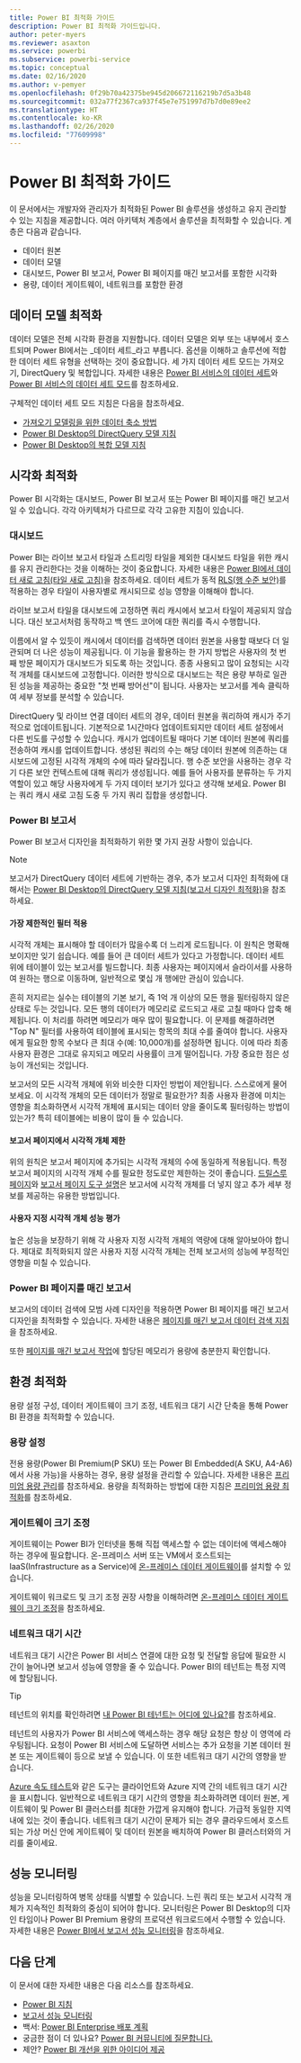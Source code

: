 ```yaml
---
title: Power BI 최적화 가이드
description: Power BI 최적화 가이드입니다.
author: peter-myers
ms.reviewer: asaxton
ms.service: powerbi
ms.subservice: powerbi-service
ms.topic: conceptual
ms.date: 02/16/2020
ms.author: v-pemyer
ms.openlocfilehash: 0f29b70a42375be945d206672116219b7d5a3b48
ms.sourcegitcommit: 032a77f2367ca937f45e7e751997d7b7d0e89ee2
ms.translationtype: HT
ms.contentlocale: ko-KR
ms.lasthandoff: 02/26/2020
ms.locfileid: "77609998"
---
```

# <a name="optimization-guide-for-power-bi"></a>Power BI 최적화 가이드

이 문서에서는 개발자와 관리자가 최적화된 Power BI 솔루션을 생성하고 유지 관리할 수 있는 지침을 제공합니다. 여러 아키텍처 계층에서 솔루션을 최적화할 수 있습니다. 계층은 다음과 같습니다.

- 데이터 원본
- 데이터 모델
- 대시보드, Power BI 보고서, Power BI 페이지를 매긴 보고서를 포함한 시각화
- 용량, 데이터 게이트웨이, 네트워크를 포함한 환경

## <a name="optimizing-the-data-model"></a>데이터 모델 최적화

데이터 모델은 전체 시각화 환경을 지원합니다. 데이터 모델은 외부 또는 내부에서 호스트되며 Power BI에서는 _데이터 세트_라고 부릅니다. 옵션을 이해하고 솔루션에 적합한 데이터 세트 유형을 선택하는 것이 중요합니다. 세 가지 데이터 세트 모드는 가져오기, DirectQuery 및 복합입니다. 자세한 내용은 [Power BI 서비스의 데이터 세트](../service-datasets-understand.md)와 [Power BI 서비스의 데이터 세트 모드](../service-dataset-modes-understand.md)를 참조하세요.

구체적인 데이터 세트 모드 지침은 다음을 참조하세요.

- [가져오기 모델링을 위한 데이터 축소 방법](import-modeling-data-reduction.md)
- [Power BI Desktop의 DirectQuery 모델 지침](directquery-model-guidance.md)
- [Power BI Desktop의 복합 모델 지침](composite-model-guidance.md)

## <a name="optimizing-visualizations"></a>시각화 최적화

Power BI 시각화는 대시보드, Power BI 보고서 또는 Power BI 페이지를 매긴 보고서일 수 있습니다. 각각 아키텍처가 다르므로 각각 고유한 지침이 있습니다. 

### <a name="dashboards"></a>대시보드

Power BI는 라이브 보고서 타일과 스트리밍 타일을 제외한 대시보드 타일을 위한 캐시를 유지 관리한다는 것을 이해하는 것이 중요합니다. 자세한 내용은 [Power BI에서 데이터 새로 고침(타일 새로 고침)](../refresh-data.md#tile-refresh)을 참조하세요. 데이터 세트가 동적 [RLS(행 수준 보안)](../service-admin-rls.md)를 적용하는 경우 타일이 사용자별로 캐시되므로 성능 영향을 이해해야 합니다.

라이브 보고서 타일을 대시보드에 고정하면 쿼리 캐시에서 보고서 타일이 제공되지 않습니다. 대신 보고서처럼 동작하고 백 엔드 코어에 대한 쿼리를 즉시 수행합니다.

이름에서 알 수 있듯이 캐시에서 데이터를 검색하면 데이터 원본을 사용할 때보다 더 일관되며 더 나은 성능이 제공됩니다. 이 기능을 활용하는 한 가지 방법은 사용자의 첫 번째 방문 페이지가 대시보드가 되도록 하는 것입니다. 종종 사용되고 많이 요청되는 시각적 개체를 대시보드에 고정합니다. 이러한 방식으로 대시보드는 적은 용량 부하로 일관된 성능을 제공하는 중요한 "첫 번째 방어선"이 됩니다. 사용자는 보고서를 계속 클릭하여 세부 정보를 분석할 수 있습니다.

DirectQuery 및 라이브 연결 데이터 세트의 경우, 데이터 원본을 쿼리하여 캐시가 주기적으로 업데이트됩니다. 기본적으로 1시간마다 업데이트되지만 데이터 세트 설정에서 다른 빈도를 구성할 수 있습니다. 캐시가 업데이트될 때마다 기본 데이터 원본에 쿼리를 전송하여 캐시를 업데이트합니다. 생성된 쿼리의 수는 해당 데이터 원본에 의존하는 대시보드에 고정된 시각적 개체의 수에 따라 달라집니다. 행 수준 보안을 사용하는 경우 각기 다른 보안 컨텍스트에 대해 쿼리가 생성됩니다. 예를 들어 사용자를 분류하는 두 가지 역할이 있고 해당 사용자에게 두 가지 데이터 보기가 있다고 생각해 보세요. Power BI는 쿼리 캐시 새로 고침 도중 두 가지 쿼리 집합을 생성합니다.

### <a name="power-bi-reports"></a>Power BI 보고서

Power BI 보고서 디자인을 최적화하기 위한 몇 가지 권장 사항이 있습니다.

> [!NOTE]
> 보고서가 DirectQuery 데이터 세트에 기반하는 경우, 추가 보고서 디자인 최적화에 대해서는 [Power BI Desktop의 DirectQuery 모델 지침(보고서 디자인 최적화)](directquery-model-guidance.md#optimize-report-designs)을 참조하세요.

#### <a name="apply-the-most-restrictive-filters"></a>가장 제한적인 필터 적용

시각적 개체는 표시해야 할 데이터가 많을수록 더 느리게 로드됩니다. 이 원칙은 명확해 보이지만 잊기 쉽습니다. 예를 들어 큰 데이터 세트가 있다고 가정합니다. 데이터 세트 위에 테이블이 있는 보고서를 빌드합니다. 최종 사용자는 페이지에서 슬라이서를 사용하여 원하는 행으로 이동하며, 일반적으로 몇십 개 행에만 관심이 있습니다.

흔히 저지르는 실수는 테이블의 기본 보기, 즉 1억 개 이상의 모든 행을 필터링하지 않은 상태로 두는 것입니다. 모든 행의 데이터가 메모리로 로드되고 새로 고칠 때마다 압축 해제됩니다. 이 처리를 하려면 메모리가 매우 많이 필요합니다. 이 문제를 해결하려면 "Top N" 필터를 사용하여 테이블에 표시되는 항목의 최대 수를 줄여야 합니다. 사용자에게 필요한 항목 수보다 큰 최대 수(예: 10,000개)를 설정하면 됩니다. 이에 따라 최종 사용자 환경은 그대로 유지되고 메모리 사용률이 크게 떨어집니다. 가장 중요한 점은 성능이 개선되는 것입니다.

보고서의 모든 시각적 개체에 위와 비슷한 디자인 방법이 제안됩니다. 스스로에게 물어보세요. 이 시각적 개체의 모든 데이터가 정말로 필요한가? 최종 사용자 환경에 미치는 영향을 최소화하면서 시각적 개체에 표시되는 데이터 양을 줄이도록 필터링하는 방법이 있는가? 특히 테이블에는 비용이 많이 들 수 있습니다.

#### <a name="limit-visuals-on-report-pages"></a>보고서 페이지에서 시각적 개체 제한

위의 원칙은 보고서 페이지에 추가되는 시각적 개체의 수에 동일하게 적용됩니다. 특정 보고서 페이지의 시각적 개체 수를 필요한 정도로만 제한하는 것이 좋습니다. [드릴스루 페이지](report-drillthrough.md)와 [보고서 페이지 도구 설명](report-page-tooltips.md)은 보고서에 시각적 개체를 더 넣지 않고 추가 세부 정보를 제공하는 유용한 방법입니다.

#### <a name="evaluate-custom-visual-performance"></a>사용자 지정 시각적 개체 성능 평가

높은 성능을 보장하기 위해 각 사용자 지정 시각적 개체의 역량에 대해 알아보아야 합니다. 제대로 최적화되지 않은 사용자 지정 시각적 개체는 전체 보고서의 성능에 부정적인 영향을 미칠 수 있습니다.

### <a name="power-bi-paginated-reports"></a>Power BI 페이지를 매긴 보고서

보고서의 데이터 검색에 모범 사례 디자인을 적용하면 Power BI 페이지를 매긴 보고서 디자인을 최적화할 수 있습니다. 자세한 내용은 [페이지를 매긴 보고서 데이터 검색 지침](report-paginated-data-retrieval.md)을 참조하세요.

또한 [페이지를 매긴 보고서 작업](../service-admin-premium-workloads.md#paginated-reports)에 할당된 메모리가 용량에 충분한지 확인합니다.

## <a name="optimizing-the-environment"></a>환경 최적화

용량 설정 구성, 데이터 게이트웨이 크기 조정, 네트워크 대기 시간 단축을 통해 Power BI 환경을 최적화할 수 있습니다.

### <a name="capacity-settings"></a>용량 설정

전용 용량(Power BI Premium(P SKU) 또는 Power BI Embedded(A SKU, A4-A6)에서 사용 가능)을 사용하는 경우, 용량 설정을 관리할 수 있습니다. 자세한 내용은 [프리미엄 용량 관리](../service-premium-capacity-manage.md)를 참조하세요. 용량을 최적화하는 방법에 대한 지침은 [프리미엄 용량 최적화](../service-premium-capacity-optimize.md)를 참조하세요.

### <a name="gateway-sizing"></a>게이트웨이 크기 조정

게이트웨이는 Power BI가 인터넷을 통해 직접 액세스할 수 없는 데이터에 액세스해야 하는 경우에 필요합니다. 온-프레미스 서버 또는 VM에서 호스트되는 IaaS(Infrastructure as a Service)에 [온-프레미스 데이터 게이트웨이](../service-gateway-onprem.md)를 설치할 수 있습니다.

게이트웨이 워크로드 및 크기 조정 권장 사항을 이해하려면 [온-프레미스 데이터 게이트웨이 크기 조정](gateway-onprem-sizing.md)을 참조하세요.

### <a name="network-latency"></a>네트워크 대기 시간

네트워크 대기 시간은 Power BI 서비스 연결에 대한 요청 및 전달할 응답에 필요한 시간이 늘어나면 보고서 성능에 영향을 줄 수 있습니다. Power BI의 테넌트는 특정 지역에 할당됩니다.

> [!TIP]
> 테넌트의 위치를 확인하려면 [내 Power BI 테넌트는 어디에 있나요?](../service-admin-where-is-my-tenant-located.md)를 참조하세요.

테넌트의 사용자가 Power BI 서비스에 액세스하는 경우 해당 요청은 항상 이 영역에 라우팅됩니다. 요청이 Power BI 서비스에 도달하면 서비스는 추가 요청을 기본 데이터 원본 또는 게이트웨이 등으로 보낼 수 있습니다. 이 또한 네트워크 대기 시간의 영향을 받습니다.

[Azure 속도 테스트](https://azurespeedtest.azurewebsites.net/)와 같은 도구는 클라이언트와 Azure 지역 간의 네트워크 대기 시간을 표시합니다. 일반적으로 네트워크 대기 시간의 영향을 최소화하려면 데이터 원본, 게이트웨이 및 Power BI 클러스터를 최대한 가깝게 유지해야 합니다. 가급적 동일한 지역 내에 있는 것이 좋습니다. 네트워크 대기 시간이 문제가 되는 경우 클라우드에서 호스트되는 가상 머신 안에 게이트웨이 및 데이터 원본을 배치하여 Power BI 클러스터와의 거리를 줄이세요.

## <a name="monitoring-performance"></a>성능 모니터링

성능을 모니터링하여 병목 상태를 식별할 수 있습니다. 느린 쿼리 또는 보고서 시각적 개체가 지속적인 최적화의 중심이 되어야 합니다. 모니터링은 Power BI Desktop의 디자인 타임이나 Power BI Premium 용량의 프로덕션 워크로드에서 수행할 수 있습니다. 자세한 내용은 [Power BI에서 보고서 성능 모니터링](monitor-report-performance.md)을 참조하세요.

## <a name="next-steps"></a>다음 단계

이 문서에 대한 자세한 내용은 다음 리소스를 참조하세요.

- [Power BI 지침](index.yml)
- [보고서 성능 모니터링](monitor-report-performance.md)
- 백서: [Power BI Enterprise 배포 계획](https://go.microsoft.com/fwlink/?linkid=2057861)
- 궁금한 점이 더 있나요? [Power BI 커뮤니티에 질문합니다.](https://community.powerbi.com/)
- 제안? [Power BI 개선을 위한 아이디어 제공](https://ideas.powerbi.com/)

